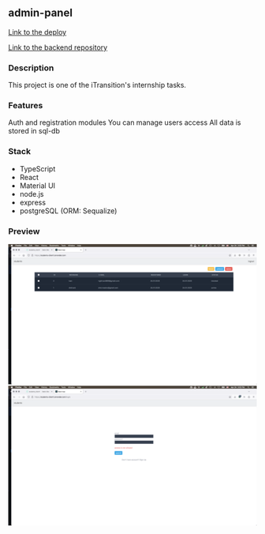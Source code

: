 ## admin-panel

[Link to the deploy](https://students-client1.onrender.com)

[Link to the backend repository](https://github.com/project1dmtrackdev/students-server)

### Description

This project is one of the iTransition's internship tasks.

### Features

Auth and registration modules
You can manage users access
All data is stored in sql-db

### Stack

-   TypeScript
-   React
-   Material UI
-   node.js
-   express
-   postgreSQL (ORM: Sequalize)

### Preview

![Preview](public/preview1.png)
![Preview](public/preview2.png)
